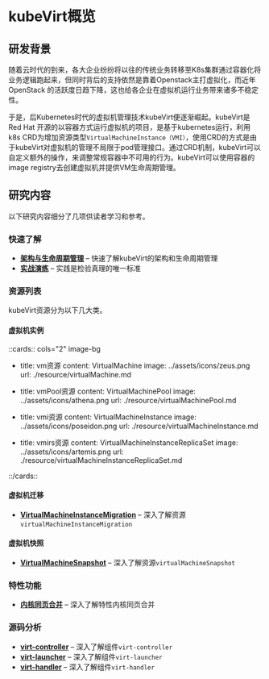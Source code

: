 # kubeVirt概览

## 研发背景

随着云时代的到来，各大企业纷纷将以往的传统业务转移至K8s集群通过容器化将业务逻辑跑起来，但同时背后的支持依然是靠着Openstack主打虚拟化，而近年OpenStack
的活跃度日趋下降，这也给各企业在虚拟机运行业务带来诸多不稳定性。

于是，后Kubernetes时代的虚拟机管理技术kubeVirt便逐渐崛起。kubeVirt是 Red Hat 开源的以容器方式运行虚拟机的项目，是基于kubernetes运行，利用k8s CRD为增加资源类型`VirtualMachineInstance（VMI）`，使用CRD的方式是由于kubeVirt对虚拟机的管理不局限于pod管理接口。通过CRD机制，kubeVirt可以自定义额外的操作，来调整常规容器中不可用的行为。kubeVirt可以使用容器的image registry去创建虚拟机并提供VM生命周期管理。

## 研究内容

以下研究内容细分了几项供读者学习和参考。

### 快速了解

<div class="grid cards" markdown>

-  __[架构与生命周期管理]__ – 快速了解kubeVirt的架构和生命周期管理
-  __[实战演练]__ – 实践是检验真理的唯一标准

[//]: # (- :material-page-layout-header: __[Header]__ – Customize the behavior of the header, add an announcement bar)

[//]: # (- :material-page-layout-footer: __[Footer]__ – Add links to your social media profiles or websites in the footer )

[//]: # (- :material-tab-search: __[Search]__ – Set up and configure search, running entirely in the user's browser)

[//]: # (- :material-tag-plus-outline: __[Tags]__ – Categorize your pages with tags and group related pages)

</div>

  [架构与生命周期管理]: kubeVirt/quick-learn.md
  [实战演练]: kubeVirt/quick-deploy.md

### 资源列表

kubeVirt资源分为以下几大类。

#### 虚拟机实例

::cards:: cols="2" image-bg

- title: vm资源 
  content: VirtualMachine
  image: ../assets/icons/zeus.png
  url: ./resource/virtualMachine.md

- title: vmPool资源 
  content: VirtualMachinePool 
  image: ../assets/icons/athena.png
  url: ./resource/virtualMachinePool.md

- title: vmi资源 
  content: VirtualMachineInstance 
  image: ../assets/icons/poseidon.png
  url: ./resource/virtualMachineInstance.md

- title: vmirs资源 
  content: VirtualMachineInstanceReplicaSet 
  image: ../assets/icons/artemis.png
  url: ./resource/virtualMachineInstanceReplicaSet.md

::/cards::

#### 虚拟机迁移

<div class="grid cards" markdown>

-  __[VirtualMachineInstanceMigration]__ – 深入了解资源`virtualMachineInstanceMigration`

</div>

  [VirtualMachineInstanceMigration]: resource/virtualMachineInstanceMigration.md

#### 虚拟机快照

<div class="grid cards" markdown>

-  __[VirtualMachineSnapshot]__ – 深入了解资源`virtualMachineSnapshot`

</div>

  [VirtualMachineSnapshot]: resource/virtualMachineSnapshot.md

### 特性功能

<div class="grid cards" markdown>

-  __[内核同页合并]__ – 深入了解特性内核同页合并

</div>

  [内核同页合并]: features/ksm.md

### 源码分析

<div class="grid cards" markdown>

-  __[virt-controller]__ – 深入了解组件`virt-controller`
-  __[virt-launcher]__ – 深入了解组件`virt-launcher`
-  __[virt-handler]__ – 深入了解组件`virt-handler`

</div>

  [virt-controller]: sourceCodeAnalysis/virt-controller/virt-controller-start.md
  [virt-launcher]: sourceCodeAnalysis/virt-launcher.md
  [virt-handler]: sourceCodeAnalysis/virt-handler.md
